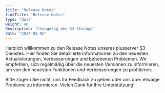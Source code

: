 ```yaml
---
title: "Release Notes"
linkTitle: "Release Notes"
type: "docs"
weight: 40
description: "Changelog des S3 Storage"
date: "2024-02-06"
---
```

Herzlich willkommen zu den Release Notes unseres plusserver S3-Dienstes. Hier finden Sie detaillierte Informationen zu den neuesten Aktualisierungen, Verbesserungen und behobenen Problemen. Wir empfehlen, sich regelmäßig über die neuesten Versionen zu informieren, um von den neuesten Funktionen und Verbesserungen zu profitieren.

Bitte zögern Sie nicht, uns Ihr Feedback zu geben oder uns über etwaige Probleme zu informieren. Vielen Dank für Ihre Unterstützung!
